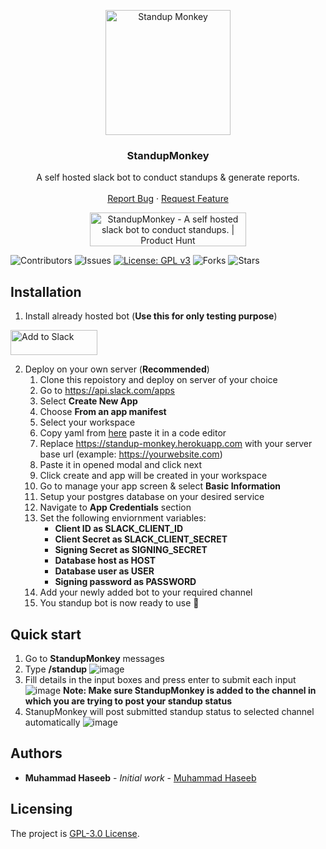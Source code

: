 <p align="center">
  <a href="https://github.com/iam-mhaseeb/StandupMonkey">
    <img src="https://user-images.githubusercontent.com/15142776/123471571-6c043280-d60f-11eb-8db3-2f706fe47b4e.png" alt="Standup Monkey" width="200px">
  </a>

<h3 align="center">StandupMonkey</h3>

  <p align="center">
    A self hosted slack bot to conduct standups &amp; generate reports.
    <br />
    <br />
    <a href="https://github.com/iam-mhaseeb/StandupMonkey/issues">Report Bug</a>
    ·
    <a href="https://github.com/iam-mhaseeb/StandupMonkey/issues">Request Feature</a>
  </p>
  <p align="center">
   <a href="https://www.producthunt.com/posts/standupmonkey?utm_source=badge-featured&utm_medium=badge&utm_souce=badge-standupmonkey" target="_blank"><img src="https://api.producthunt.com/widgets/embed-image/v1/featured.svg?post_id=301821&theme=dark" alt="StandupMonkey - A self hosted slack bot to conduct standups. | Product Hunt" style="width: 250px; height: 54px;" width="250" height="54" /></a>
  </p>
</p>

![Contributors](https://img.shields.io/github/contributors/iam-mhaseeb/StandupMonkey)
![Issues](https://img.shields.io/github/issues-raw/iam-mhaseeb/StandupMonkey)
[![License: GPL v3](https://img.shields.io/badge/License-GPLv3-blue.svg)](https://www.gnu.org/licenses/gpl-3.0)
![Forks](https://img.shields.io/github/forks/iam-mhaseeb/StandupMonkey?style=social)
![Stars](https://img.shields.io/github/stars/iam-mhaseeb/StandupMonkey?style=social)

Installation
-----------
1. Install already hosted bot (**Use this for only testing purpose**)

<a href="https://standup-monkey.herokuapp.com/slack/install"><img alt="Add to Slack" height="40" width="139" src="https://platform.slack-edge.com/img/add_to_slack.png" srcSet="https://platform.slack-edge.com/img/add_to_slack.png 1x, https://platform.slack-edge.com/img/add_to_slack@2x.png 2x" /></a>

2. Deploy on your own server (**Recommended**)
    1. Clone this repoistory and deploy on server of your choice
    2. Go to https://api.slack.com/apps
    4. Select **Create New App**
    5. Choose **From an app manifest**
    6. Select your workspace
    7. Copy yaml from [here](https://github.com/iam-mhaseeb/StandupMonkey/blob/main/manifest/app.yml) paste it in a code editor
    8. Replace https://standup-monkey.herokuapp.com with your server base url (example: https://yourwebsite.com)
    9. Paste it in opened modal and click next
    10. Click create and app will be created in your workspace
    11. Go to manage your app screen & select **Basic Information**
    12. Setup your postgres database on your desired service
    13. Navigate to **App Credentials** section
    14. Set the following enviornment variables:
        * **Client ID as SLACK_CLIENT_ID**
        * **Client Secret as SLACK_CLIENT_SECRET**
        * **Signing Secret as SIGNING_SECRET**
        * **Database host as HOST**
        * **Database user as USER**
        * **Signing password as PASSWORD**
    15. Add your newly added bot to your required channel  
    16. You standup bot is now ready to use 🎉 
 
Quick start
-----------
1. Go to **StandupMonkey** messages
2. Type **/standup**
![image](https://user-images.githubusercontent.com/15142776/123472160-3ca1f580-d610-11eb-9f1e-16e12e2c4897.png)
3. Fill details in the input boxes and press enter to submit each input
![image](https://user-images.githubusercontent.com/15142776/123472383-88549f00-d610-11eb-9e7c-fa3e176330c5.png)
**Note: Make sure StandupMonkey is added to the channel in which you are trying to post your standup status**
4. StanupMonkey will post submitted standup status to selected channel automatically
![image](https://user-images.githubusercontent.com/15142776/123472559-c0f47880-d610-11eb-8d95-ef60c3f709e5.png)

## Authors

* **Muhammad Haseeb** - *Initial work* - [Muhammad Haseeb](https://github.com/iam-mhaseeb)

## Licensing
The project is [GPL-3.0 License](LICENSE).
